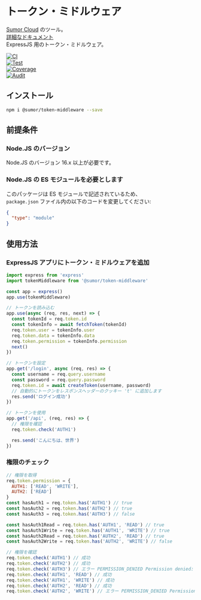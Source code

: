 # トークン・ミドルウェア

[Sumor Cloud](https://sumor.cloud) のツール。  
[詳細なドキュメント](https://sumor.cloud/token-middleware)  
ExpressJS 用のトークン・ミドルウェア。

[![CI](https://github.com/sumor-cloud/token-middleware/actions/workflows/ci.yml/badge.svg)](https://github.com/sumor-cloud/token-middleware/actions/workflows/ci.yml)  
[![Test](https://github.com/sumor-cloud/token-middleware/actions/workflows/ut.yml/badge.svg)](https://github.com/sumor-cloud/token-middleware/actions/workflows/ut.yml)  
[![Coverage](https://github.com/sumor-cloud/token-middleware/actions/workflows/coverage.yml/badge.svg)](https://github.com/sumor-cloud/token-middleware/actions/workflows/coverage.yml)  
[![Audit](https://github.com/sumor-cloud/token-middleware/actions/workflows/audit.yml/badge.svg)](https://github.com/sumor-cloud/token-middleware/actions/workflows/audit.yml)

## インストール

```bash
npm i @sumor/token-middleware --save
```

## 前提条件

### Node.JS のバージョン

Node.JS のバージョン 16.x 以上が必要です。

### Node.JS の ES モジュールを必要とします

このパッケージは ES モジュールで記述されているため、  
`package.json` ファイル内の以下のコードを変更してください:

```json
{
  "type": "module"
}
```

## 使用方法

### ExpressJS アプリにトークン・ミドルウェアを追加

```javascript
import express from 'express'
import tokenMiddleware from '@sumor/token-middleware'

const app = express()
app.use(tokenMiddleware)

// トークンを読み込む
app.use(async (req, res, next) => {
  const tokenId = req.token.id
  const tokenInfo = await fetchToken(tokenId)
  req.token.user = tokenInfo.user
  req.token.data = tokenInfo.data
  req.token.permission = tokenInfo.permission
  next()
})

// トークンを設定
app.get('/login', async (req, res) => {
  const username = req.query.username
  const password = req.query.password
  req.token.id = await createToken(username, password)
  // 自動的にトークンをレスポンスヘッダーのクッキー 't' に追加します
  res.send('ログイン成功')
})

// トークンを使用
app.get('/api', (req, res) => {
  // 権限を確認
  req.token.check('AUTH1')

  res.send('こんにちは、世界')
})
```

### 権限のチェック

```javascript
// 権限を取得
req.token.permission = {
  AUTH1: ['READ', 'WRITE'],
  AUTH2: ['READ']
}
const hasAuth1 = req.token.has('AUTH1') // true
const hasAuth2 = req.token.has('AUTH2') // true
const hasAuth3 = req.token.has('AUTH3') // false

const hasAuth1Read = req.token.has('AUTH1', 'READ') // true
const hasAuth1Write = req.token.has('AUTH1', 'WRITE') // true
const hasAuth2Read = req.token.has('AUTH2', 'READ') // true
const hasAuth2Write = req.token.has('AUTH2', 'WRITE') // false

// 権限を確認
req.token.check('AUTH1') // 成功
req.token.check('AUTH2') // 成功
req.token.check('AUTH3') // エラー PERMISSION_DENIED Permission denied: AUTH3
req.token.check('AUTH1', 'READ') // 成功
req.token.check('AUTH1', 'WRITE') // 成功
req.token.check('AUTH2', 'READ') // 成功
req.token.check('AUTH2', 'WRITE') // エラー PERMISSION_DENIED Permission denied: AUTH2=WRITE
```
